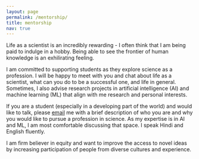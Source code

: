 ```yaml
---
layout: page
permalink: /mentorship/
title: mentorship
nav: true
---
```


Life as a scientist is an incredibly rewarding - I often think that I am being paid to indulge in a hobby. Being able to see the frontier of human knowledge is an exhilirating feeling.  

I am committed to supporting students as they explore science as a profession. I will be happy to meet with you and chat about life as a scientist, what can you do to be a successful one, and life in general. Sometimes, I also advise research projects in artificial intelligence (AI) and machine learning (ML) that align with me research and personal interests.

If you are a student (especially in a developing part of the world) and would like to talk, please [email](mailto:shiwali.mohan@gmail.com) me with a brief description of who you are and why you would like to pursue a profession in science. As my expertise is in AI and ML, I am most comfortable discussing that space. I speak Hindi and English fluently.

I am firm believer in equity and want to improve the access to novel ideas by increasing participation of people from diverse cultures and experience. 
